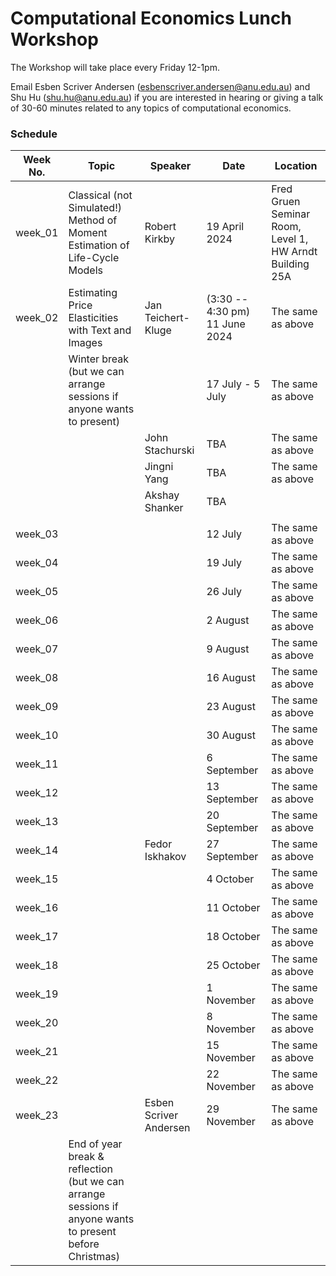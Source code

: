 # Computational Economics Lunch Workshop

The Workshop will take place every Friday 12-1pm.

Email Esben Scriver Andersen ([esbenscriver.andersen@anu.edu.au](mailto:esbenscriver.andersen@anu.edu.au)) and Shu Hu ([shu.hu@anu.edu.au](mailto:shu.hu@anu.edu.au)) if you are interested in hearing or giving a talk of 30-60 minutes related to any topics of computational economics.

### Schedule

| Week No. | Topic                                                       | Speaker                                                     | Date              | Location                                                   |
| -------- | ------------------------------------------------------------ | ------------------------------------------------------------ | ----------------- | ------------------------------------------------------- |
| week_01 | Classical (not Simulated!) Method of Moment Estimation of Life-Cycle Models | Robert Kirkby | 19 April 2024 | Fred Gruen Seminar Room, Level 1, HW Arndt Building 25A |
| week_02  | Estimating Price Elasticities with Text and Images | Jan Teichert-Kluge |  (3:30 -- 4:30 pm) 11 June 2024    | The same as above                                       |
|  | Winter break (but we can arrange sessions if anyone wants to present) | | 17 July - 5 July | The same as above |
|  |  | John Stachurski | TBA | The same as above |
|  |  | Jingni Yang | TBA | The same as above |
|  |  | Akshay Shanker | TBA |  |
|  |  |  |  |  |
| week_03 |       |         | 12 July | The same as above |
| week_04 | | | 19 July | The same as above |
| week_05 |  | | 26 July | The same as above |
| week_06 |  | | 2 August | The same as above |
| week_07 |  | | 9 August | The same as above |
| week_08 |  | | 16 August | The same as above |
| week_09 |  | | 23 August | The same as above |
| week_10 |  | | 30 August | The same as above |
| week_11 |  | | 6 September | The same as above |
| week_12 |  | | 13 September | The same as above |
| week_13 |  | | 20 September | The same as above |
| week_14 |  | Fedor Iskhakov | 27 September | The same as above |
| week_15 |  | | 4 October | The same as above |
| week_16 | | | 11 October | The same as above |
| week_17 | | | 18 October | The same as above |
| week_18 | | | 25 October | The same as above |
| week_19 | | | 1 November | The same as above |
| week_20 | | | 8 November | The same as above |
| week_21 | | | 15 November | The same as above |
| week_22 | |  | 22 November | The same as above |
| week_23 | | Esben Scriver Andersen | 29 November | The same as above |
| | End of year break & reflection (but we can arrange sessions if anyone wants to present before Christmas) | | | |
